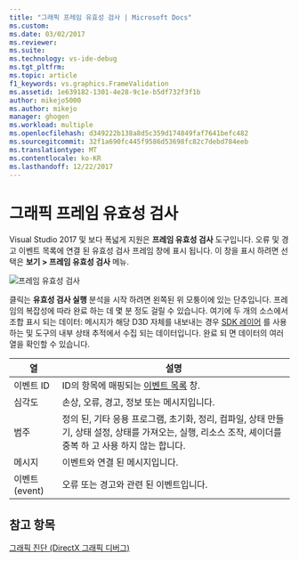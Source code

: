 ```yaml
---
title: "그래픽 프레임 유효성 검사 | Microsoft Docs"
ms.custom: 
ms.date: 03/02/2017
ms.reviewer: 
ms.suite: 
ms.technology: vs-ide-debug
ms.tgt_pltfrm: 
ms.topic: article
f1_keywords: vs.graphics.FrameValidation
ms.assetid: 1e639182-1301-4e28-9c1e-b5df732f3f1b
author: mikejo5000
ms.author: mikejo
manager: ghogen
ms.workload: multiple
ms.openlocfilehash: d349222b138a8d5c359d174849faf7641befc482
ms.sourcegitcommit: 32f1a690fc445f9586d53698fc82c7debd784eeb
ms.translationtype: MT
ms.contentlocale: ko-KR
ms.lasthandoff: 12/22/2017
---
```

# <a name="graphics-frame-validation"></a>그래픽 프레임 유효성 검사
<!-- VERSIONLESS -->
Visual Studio 2017 및 보다 폭넓게 지원은 **프레임 유효성 검사** 도구입니다.  오류 및 경고 이벤트 목록에 연결 된 유효성 검사 프레임 창에 표시 됩니다.  이 창을 표시 하려면 선택은 **보기 > 프레임 유효성 검사** 메뉴.

![프레임 유효성 검사](media/gfx_diag_frame_validation.png)

클릭는 **유효성 검사 실행** 분석을 시작 하려면 왼쪽된 위 모퉁이에 있는 단추입니다.  프레임의 복잡성에 따라 완료 하는 데 몇 분 정도 걸릴 수 있습니다.  여기에 두 개의 소스에서 조합 표시 되는 데이터: 메시지가 해당 D3D 자체를 내보내는 경우 [SDK 레이어](https://msdn.microsoft.com/library/windows/desktop/ff476881(v=vs.85).aspx) 를 사용 하는 및 도구의 내부 상태 추적에서 수집 되는 데이터입니다. 완료 되 면 데이터의 여러 열을 확인할 수 있습니다.

**열**|**설명**
---|---
이벤트 ID | ID의 항목에 매핑되는 [이벤트 목록](graphics-event-list.md) 창.
심각도 | 손상, 오류, 경고, 정보 또는 메시지입니다.
범주 | 정의 된, 기타 응용 프로그램, 초기화, 정리, 컴파일, 상태 만들기, 상태 설정, 상태를 가져오는, 실행, 리소스 조작, 셰이더를 중복 하 고 사용 하지 않는 합니다.
메시지 | 이벤트와 연결 된 메시지입니다.
이벤트(event) | 오류 또는 경고와 관련 된 이벤트입니다.

## <a name="see-also"></a>참고 항목  
[그래픽 진단 (DirectX 그래픽 디버그)](visual-studio-graphics-diagnostics.md)   
<!-- /VERSIONLESS -->